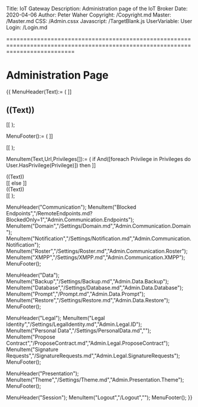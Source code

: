 ﻿Title: IoT Gateway
Description: Administration page of the IoT Broker
Date: 2020-04-06
Author: Peter Waher
Copyright: /Copyright.md
Master: /Master.md
CSS: /Admin.cssx
Javascript: /TargetBlank.js
UserVariable: User
Login: /Login.md

================================================================================================================================

Administration Page
=======================

{{
MenuHeader(Text):=
(
	]]<h2 class="menuHeader">((Text))</h2>
<div class="menuItems"/>
[[
);

MenuFooter():=
(
	]]</div>
[[
);

MenuItem(Text,Url,Privileges[]):=
(
	if And([foreach Privilege in Privileges do User.HasPrivilege(Privilege)]) then
		]]<div class="menuItem" onclick="OpenPage('((Url))')"><div class="menuItemContent">((Text))</div></div>
[[ else ]]<div class="menuItemDisabled"><div class="menuItemContent">((Text))</div></div>
[[
);

MenuHeader("Communication");
MenuItem("Blocked Endpoints","/RemoteEndpoints.md?BlockedOnly=1","Admin.Communication.Endpoints");
MenuItem("Domain","/Settings/Domain.md","Admin.Communication.Domain");
MenuItem("Notification","/Settings/Notification.md","Admin.Communication.Notification");
MenuItem("Roster","/Settings/Roster.md","Admin.Communication.Roster");
MenuItem("XMPP","/Settings/XMPP.md","Admin.Communication.XMPP");
MenuFooter();

MenuHeader("Data");
MenuItem("Backup","/Settings/Backup.md","Admin.Data.Backup");
MenuItem("Database","/Settings/Database.md","Admin.Data.Database");
MenuItem("Prompt","/Prompt.md","Admin.Data.Prompt");
MenuItem("Restore","/Settings/Restore.md","Admin.Data.Restore");
MenuFooter();

MenuHeader("Legal");
MenuItem("Legal Identity","/Settings/LegalIdentity.md","Admin.Legal.ID");
MenuItem("Personal Data","/Settings/PersonalData.md","");
MenuItem("Propose Contract","/ProposeContract.md","Admin.Legal.ProposeContract");
MenuItem("Signature Requests","/SignatureRequests.md","Admin.Legal.SignatureRequests");
MenuFooter();

MenuHeader("Presentation");
MenuItem("Theme","/Settings/Theme.md","Admin.Presentation.Theme");
MenuFooter();

MenuHeader("Session");
MenuItem("Logout","/Logout","");
MenuFooter();
}}